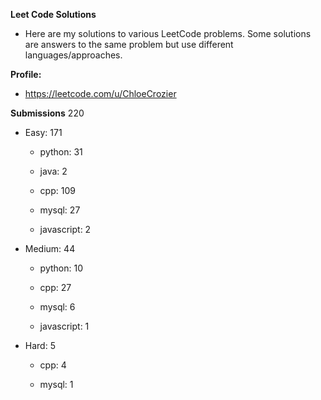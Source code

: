 **Leet Code Solutions**

- Here are my solutions to various LeetCode problems. Some solutions are answers to the same problem but use different languages/approaches.

**Profile:**

- https://leetcode.com/u/ChloeCrozier


**Submissions** 220
- Easy: 171

  -  python: 31

  -  java: 2

  -  cpp: 109

  -  mysql: 27

  -  javascript: 2


- Medium: 44

  -  python: 10

  -  cpp: 27

  -  mysql: 6

  -  javascript: 1


- Hard: 5

  -  cpp: 4

  -  mysql: 1